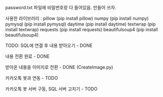 password.txt 파일에 비밀번호랑 다 들어있음. 만들어 쓰자.

사용한 라이브러리 :
pillow (pip install pillow)
numpy (pip install numpy)
pymysql (pip install pymysql)
daytime (pip install daytime)
textwrap (pip install textwrap)
requests (pip install requests)
beautifulsoup4 (pip install beautifulsoup4)

TODO:
SQL에 연결 후 내용 받아오기 - DONE

내용 전환 완료 - DONE

받아온 내용을 이미지로 전환 - DONE (CreateImage.py)

카카오톡 봇과 연동 - TODO

카카오톡 봇 서버 구동, SQL 서버 고치기 - TODO

